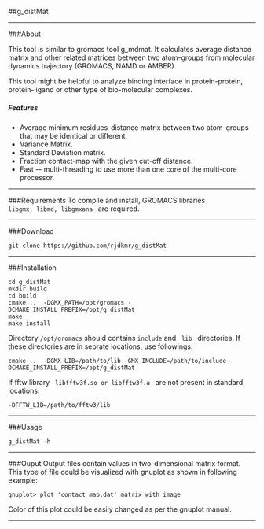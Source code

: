 ##g_distMat
***

###About

This tool is similar to gromacs tool g_mdmat. It calculates average distance matrix and other related matrices between two atom-groups from molecular dynamics trajectory (GROMACS, NAMD or AMBER).

This tool might be helpful to analyze binding interface in protein-protein, protein-ligand or other type of bio-molecular complexes.

##### Features

* Average minimum residues-distance matrix between two atom-groups that may be identical or different.
* Variance Matrix.
* Standard Deviation matrix.
* Fraction contact-map with the given cut-off distance.
* Fast -- multi-threading to use more than one core of the multi-core processor.

***

###Requirements
To compile and install, GROMACS libraries <code> libgmx, libmd, libgmxana </code> are required.
***

###Download
<pre><code>git clone https://github.com/rjdkmr/g_distMat
</code></pre>
***

###Installation
<pre><code>cd g_distMat
mkdir build
cd build
cmake ..  -DGMX_PATH=/opt/gromacs -DCMAKE_INSTALL_PREFIX=/opt/g_distMat
make
make install
</code></pre>

Directory <code>/opt/gromacs</code> should contains <code>include</code> and <code> lib </code> directories. If these directories are in seprate locations, use followings:
<pre><code>cmake ..  -DGMX_LIB=/path/to/lib -GMX_INCLUDE=/path/to/include -DCMAKE_INSTALL_PREFIX=/opt/g_distMat
</code></pre>

If fftw library <code> libfftw3f.so or libfftw3f.a </code> are not present in standard locations:
<pre><code>-DFFTW_LIB=/path/to/fftw3/lib</code></pre>
***

###Usage
<pre><code>g_distMat -h
</code></pre>
***

###Ouput
Output files contain values in two-dimensional matrix format. This type of file could be visualized with gnuplot as shown in following example:
<pre><code>gnuplot> plot 'contact_map.dat' matrix with image
</code></pre>
Color of this plot could be easily changed as per the gnuplot manual.
***
